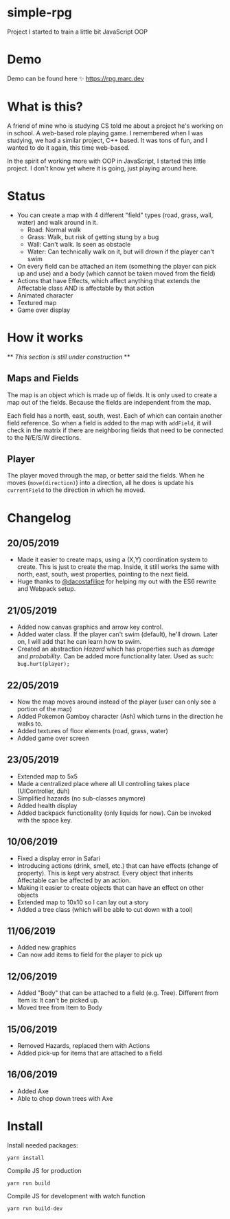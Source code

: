 # simple-rpg
Project I started to train a little bit JavaScript OOP

# Demo
Demo can be found here ✨
https://rpg.marc.dev

# What is this?
A friend of mine who is studying CS told me about a project he's working on in school. A web-based role playing game. I remembered when I was studying, we had a similar project, C++ based. It was tons of fun, and I wanted to do it again, this time web-based.

In the spirit of working more with OOP in JavaScript, I started this little project. I don't know yet where it is going, just playing around here.

# Status
* You can create a map with 4 different "field" types (road, grass, wall, water) and walk around in it.
  * Road: Normal walk
  * Grass: Walk, but risk of getting stung by a bug
  * Wall: Can't walk. Is seen as obstacle
  * Water: Can technically walk on it, but will drown if the player can't swim
* On every field can be attached an item (something the player can pick up and use) and a body (which cannot be taken moved from the field)
* Actions that have Effects, which affect anything that extends the Affectable class AND is affectable by that action
* Animated character
* Textured map
* Game over display

# How it works

** *This section is still under construction* **

## Maps and Fields

The map is an object which is made up of fields. It is only used to create a map out of the fields. Because the fields are independent from the map.

Each field has a north, east, south, west. Each of which can contain another field reference. So when a field is added to the map with `addField`, it will check in the matrix if there are neighboring fields that need to be connected to the N/E/S/W directions.

## Player

The player moved through the map, or better said the fields. When he moves (`move(direction)`) into a direction, all he does is update his `currentField` to the direction in which he moved.

# Changelog
## 20/05/2019
* Made it easier to create maps, using a (X,Y) coordination system to create. This is just to create the map. Inside, it still works the same with north, east, south, west properties, pointing to the next field.
* Huge thanks to [@dacostafilipe](https://twitter.com/dacostafilipe) for helping my out with the ES6 rewrite and Webpack setup.

## 21/05/2019
* Added now canvas graphics and arrow key control.
* Added water class. If the player can't swim (default), he'll drown. Later on, I will add that he can learn how to swim.
* Created an abstraction *Hazard* which has properties such as *damage* and *probability*. Can be added more functionality later. Used as such: `bug.hurt(player);`

## 22/05/2019
* Now the map moves around instead of the player (user can only see a portion of the map)
* Added Pokemon Gamboy character (Ash) which turns in the direction he walks to.
* Added textures of floor elements (road, grass, water)
* Added game over screen

## 23/05/2019
* Extended map to 5x5
* Made a centralized place where all UI controlling takes place (UIController, duh)
* Simplified hazards (no sub-classes anymore)
* Added health display
* Added backpack functionality (only liquids for now). Can be invoked with the space key.

## 10/06/2019
* Fixed a display error in Safari
* Introducing actions (drink, smell, etc.) that can have effects (change of property). This is kept very abstract. Every object that inherits Affectable can be affected by an action.
* Making it easier to create objects that can have an effect on other objects
* Extended map to 10x10 so I can lay out a story
* Added a tree class (which will be able to cut down with a tool)

## 11/06/2019
* Added new graphics
* Can now add items to field for the player to pick up

## 12/06/2019
* Added "Body" that can be attached to a field (e.g. Tree). Different from Item is: It can't be picked up.
* Moved tree from Item to Body

## 15/06/2019
* Removed Hazards, replaced them with Actions
* Added pick-up for items that are attached to a field

## 16/06/2019
* Added Axe
* Able to chop down trees with Axe

# Install

Install needed packages:

```
yarn install
```

Compile JS for production

```
yarn run build
```

Compile JS for development with watch function

```
yarn run build-dev
```